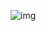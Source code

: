 ![img](https://github.com/ThinkJarvis/IOSDownloadAnimation/blob/master/app/src/main/res/drawable/ios.gif)


